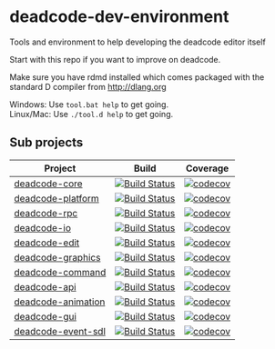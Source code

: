 # deadcode-dev-environment

Tools and environment to help developing the deadcode editor itself 

Start with this repo if you want to improve on deadcode.

Make sure you have rdmd installed which comes packaged with the standard D compiler from http://dlang.org

Windows: Use `tool.bat help` to get going.   
Linux/Mac: Use `./tool.d help` to get going.

## Sub projects

Project | Build | Coverage
--- | --- | ---
[deadcode-core](https://github.com/jcd/deadcode-core) | [![Build Status](https://travis-ci.org/jcd/deadcode-core.svg?branch=master)](https://travis-ci.org/jcd/deadcode-core) | [![codecov](https://codecov.io/gh/jcd/deadcode-core/branch/master/graph/badge.svg)](https://codecov.io/gh/jcd/deadcode-core)
[deadcode-platform](https://github.com/jcd/deadcode-platform) | [![Build Status](https://travis-ci.org/jcd/deadcode-platform.svg?branch=master)](https://travis-ci.org/jcd/deadcode-platform) | [![codecov](https://codecov.io/gh/jcd/deadcode-platform/branch/master/graph/badge.svg)](https://codecov.io/gh/jcd/deadcode-platform)
[deadcode-rpc](https://github.com/jcd/deadcode-rpc) | [![Build Status](https://travis-ci.org/jcd/deadcode-rpc.svg?branch=master)](https://travis-ci.org/jcd/deadcode-rpc) | [![codecov](https://codecov.io/gh/jcd/deadcode-rpc/branch/master/graph/badge.svg)](https://codecov.io/gh/jcd/deadcode-rpc)
[deadcode-io](https://github.com/jcd/deadcode-io) | [![Build Status](https://travis-ci.org/jcd/deadcode-io.svg?branch=master)](https://travis-ci.org/jcd/deadcode-io) | [![codecov](https://codecov.io/gh/jcd/deadcode-io/branch/master/graph/badge.svg)](https://codecov.io/gh/jcd/deadcode-io)
[deadcode-edit](https://github.com/jcd/deadcode-edit) | [![Build Status](https://travis-ci.org/jcd/deadcode-edit.svg?branch=master)](https://travis-ci.org/jcd/deadcode-edit) | [![codecov](https://codecov.io/gh/jcd/deadcode-edit/branch/master/graph/badge.svg)](https://codecov.io/gh/jcd/deadcode-edit)
[deadcode-graphics](https://github.com/jcd/deadcode-graphics) | [![Build Status](https://travis-ci.org/jcd/deadcode-graphics.svg?branch=master)](https://travis-ci.org/jcd/deadcode-graphics) | [![codecov](https://codecov.io/gh/jcd/deadcode-graphics/branch/master/graph/badge.svg)](https://codecov.io/gh/jcd/deadcode-graphics)
[deadcode-command](https://github.com/jcd/deadcode-command) | [![Build Status](https://travis-ci.org/jcd/deadcode-command.svg?branch=master)](https://travis-ci.org/jcd/deadcode-command) | [![codecov](https://codecov.io/gh/jcd/deadcode-command/branch/master/graph/badge.svg)](https://codecov.io/gh/jcd/deadcode-command)
[deadcode-api](https://github.com/jcd/deadcode-api) | [![Build Status](https://travis-ci.org/jcd/deadcode-api.svg?branch=master)](https://travis-ci.org/jcd/deadcode-api) | [![codecov](https://codecov.io/gh/jcd/deadcode-api/branch/master/graph/badge.svg)](https://codecov.io/gh/jcd/deadcode-api)
[deadcode-animation](https://github.com/jcd/deadcode-animation) | [![Build Status](https://travis-ci.org/jcd/deadcode-animation.svg?branch=master)](https://travis-ci.org/jcd/deadcode-animation) | [![codecov](https://codecov.io/gh/jcd/deadcode-animation/branch/master/graph/badge.svg)](https://codecov.io/gh/jcd/deadcode-animation)
[deadcode-gui](https://github.com/jcd/deadcode-gui) | [![Build Status](https://travis-ci.org/jcd/deadcode-gui.svg?branch=master)](https://travis-ci.org/jcd/deadcode-gui) | [![codecov](https://codecov.io/gh/jcd/deadcode-gui/branch/master/graph/badge.svg)](https://codecov.io/gh/jcd/deadcode-gui)
[deadcode-event-sdl](https://github.com/jcd/deadcode-event-sdl) | [![Build Status](https://travis-ci.org/jcd/deadcode-event-sdl.svg?branch=master)](https://travis-ci.org/jcd/deadcode-event-sdl) | [![codecov](https://codecov.io/gh/jcd/deadcode-event-sdl/branch/master/graph/badge.svg)](https://codecov.io/gh/jcd/deadcode-event-sdl)
